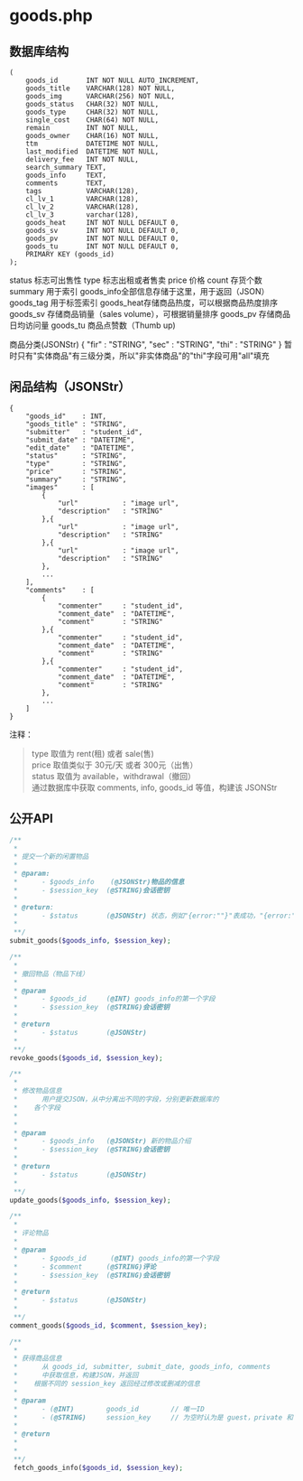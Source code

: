 # goods.php

## 数据库结构
```
(
    goods_id       INT NOT NULL AUTO_INCREMENT,
    goods_title    VARCHAR(128) NOT NULL,
    goods_img      VARCHAR(256) NOT NULL,
    goods_status   CHAR(32) NOT NULL,
    goods_type     CHAR(32) NOT NULL,
    single_cost    CHAR(64) NOT NULL,
    remain         INT NOT NULL,
    goods_owner    CHAR(16) NOT NULL,
    ttm            DATETIME NOT NULL,
    last_modified  DATETIME NOT NULL,
    delivery_fee   INT NOT NULL,
    search_summary TEXT,
    goods_info     TEXT,
    comments       TEXT,
    tags           VARCHAR(128),
    cl_lv_1        VARCHAR(128),
    cl_lv_2        VARCHAR(128),
    cl_lv_3        varchar(128),
    goods_heat     INT NOT NULL DEFAULT 0,
    goods_sv       INT NOT NULL DEFAULT 0,
    goods_pv       INT NOT NULL DEFAULT 0,
    goods_tu       INT NOT NULL DEFAULT 0,
    PRIMARY KEY (goods_id)
);
```
status    标志可出售性
type      标志出租或者售卖
price     价格
count     存货个数
summary   用于索引
goods_info全部信息存储于这里，用于返回（JSON）
goods_tag 用于标签索引
goods_heat存储商品热度，可以根据商品热度排序
goods_sv  存储商品销量（sales volume），可根据销量排序
goods_pv  存储商品日均访问量
goods_tu  商品点赞数（Thumb up)


商品分类(JSONStr)
{
    "fir"   : "STRING",
    "sec"   : "STRING",
    "thi"   : "STRING"
}
暂时只有"实体商品"有三级分类，所以"非实体商品"的"thi"字段可用"all"填充

## 闲品结构（JSONStr）
```
{
    "goods_id"    : INT,
    "goods_title" : "STRING",
    "submitter"   : "student_id",
    "submit_date" : "DATETIME",
    "edit_date"   : "DATETIME",
    "status"      : "STRING",
    "type"        : "STRING",
    "price"       : "STRING",
    "summary"     : "STRING",
    "images"      : [
        {
            "url"           : "image url",
            "description"   : "STRING"
        },{
            "url"           : "image url",
            "description"   : "STRING"
        },{
            "url"           : "image url",
            "description"   : "STRING"
        },
        ...
    ],
    "comments"    : [
        {
            "commenter"     : "student_id",
            "comment_date"  : "DATETIME",
            "comment"       : "STRING"
        },{
            "commenter"     : "student_id",
            "comment_date"  : "DATETIME",
            "comment"       : "STRING"
        },{
            "commenter"     : "student_id",
            "comment_date"  : "DATETIME",
            "comment"       : "STRING"
        },
        ...
    ]
}
```
注释：
> type 取值为 rent(租) 或者 sale(售)      
> price 取值类似于 30元/天 或者 300元（出售）     
> status 取值为 available，withdrawal（撤回）            
> 通过数据库中获取 comments, info, goods_id 等值，构建该 JSONStr      
> 

## 公开API
```php
/**
 * 
 * 提交一个新的闲置物品
 * 
 * @param:
 *      - $goods_info    (@JSONStr)物品的信息
 *      - $session_key  (@STRING)会话密钥
 * 
 * @return:
 *      - $status       (@JSONStr) 状态，例如"{error:""}"表成功，"{error:"Permission denied"}"表示没有提交物品的权限，后面的同理
 *
 **/
submit_goods($goods_info, $session_key);

/**
 *
 * 撤回物品（物品下线）
 * 
 * @param
 *      - $goods_id     (@INT) goods_info的第一个字段
 *      - $session_key  (@STRING)会话密钥
 * 
 * @return
 *      - $status       (@JSONStr)
 *
 **/
revoke_goods($goods_id, $session_key);

/**
 *
 * 修改物品信息
 *      用户提交JSON，从中分离出不同的字段，分别更新数据库的
 *    各个字段
 * 
 * 
 * @param
 *      - $goods_info   (@JSONStr) 新的物品介绍
 *      - $session_key  (@STRING)会话密钥 
 * 
 * @return
 *      - $status       (@JSONStr)
 *
 **/
update_goods($goods_info, $session_key);

/**
 *
 * 评论物品
 * 
 * @param
 *      - $goods_id      (@INT) goods_info的第一个字段
 *      - $comment      (@STRING)评论
 *      - $session_key  (@STRING)会话密钥 
 * 
 * @return
 *      - $status       (@JSONStr)
 *
 **/
comment_goods($goods_id, $comment, $session_key);

/**
 * 
 * 获得商品信息
 *      从 goods_id, submitter, submit_date, goods_info, comments
 *      中获取信息，构建JSON，并返回
 *    根据不同的 session_key 返回经过修改或删减的信息
 * 
 * @param
 *      - (@INT)        goods_id        // 唯一ID     
 *      - (@STRING)     session_key     // 为空时认为是 guest，private 和 public ACCESS 的字段不予返回
 * 
 * @return
 * 
 * 
 **/
 fetch_goods_info($goods_id, $session_key);
```
